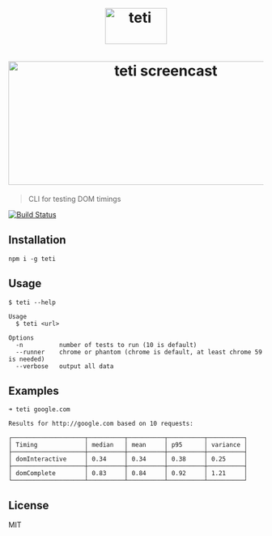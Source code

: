 <h1 align="center">
    <br>
    <img width=122 height=71 src="https://raw.githubusercontent.com/msn0/teti/master/teti.png" alt="teti" />
    <br>
    <br>
	<img width=606 height=244 src="https://raw.githubusercontent.com/msn0/teti/master/screencast.gif" alt="teti screencast" />
	<br>
</h1>

> CLI for testing DOM timings

[![Build Status](https://travis-ci.org/msn0/teti.svg?branch=master)](http://travis-ci.org/msn0/teti)

## Installation

```
npm i -g teti
```

## Usage

```
$ teti --help

Usage
  $ teti <url>

Options
  -n          number of tests to run (10 is default)
  --runner    chrome or phantom (chrome is default, at least chrome 59 is needed)
  --verbose   output all data
```

## Examples

```
➜ teti google.com

Results for http://google.com based on 10 requests:

┌────────────────────┬──────────┬──────────┬──────────┬──────────┐
│ Timing             │ median   │ mean     │ p95      │ variance │
├────────────────────┼──────────┼──────────┼──────────┼──────────┤
│ domInteractive     │ 0.34     │ 0.34     │ 0.38     │ 0.25     │
├────────────────────┼──────────┼──────────┼──────────┼──────────┤
│ domComplete        │ 0.83     │ 0.84     │ 0.92     │ 1.21     │
└────────────────────┴──────────┴──────────┴──────────┴──────────┘
```

## License

MIT
